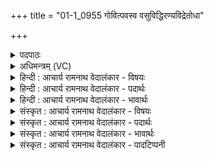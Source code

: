 +++
title = "01-1_0955 गोवित्पवस्व वसुविद्धिरण्यविद्रेतोधा"

+++
<details><summary>पदपाठः</summary>

गो꣣वि꣢त्। गो꣣। वि꣢त्। प꣣वस्व। वसुवि꣡त्। व꣣सु। वि꣢त्। हि꣣रण्यवित्। हि꣣रण्य। वि꣢त्। रे꣣तो꣢धाः। रे꣣तः। धाः꣢। इ꣣न्दो। भु꣡व꣢꣯नेषु। अ꣡र्पि꣢꣯तः। त्वम्। सु꣣वी꣡रः꣢। सु꣣। वी꣡रः꣢꣯। अ꣣सि। सोम। विश्ववित्꣢। वि꣣श्व। वि꣢त्। तम्। त्वा꣣। न꣡रः꣢꣯। उ꣡प꣢꣯। गि꣣रा꣢। इ꣣मे꣢। आ꣣सते। ९५५।
</details>

<details><summary>अधिमन्त्रम् (VC)</summary>

- पवमानः सोमः
- त्रय ऋषयः
- जगती
- निषादः
</details>

<details><summary>हिन्दी : आचार्य रामनाथ वेदालंकार - विषयः</summary>

प्रथम मन्त्र में सोम नाम से परमात्मा का विषय वर्णित करते हैं।
</details>

<details><summary>हिन्दी : आचार्य रामनाथ वेदालंकार - पदार्थः</summary>

पदार्थान्वयभाषाः -  हे(इन्दो)तेजस्वी तथा ऐश्वर्य की वर्षा करनेवाले परमात्मन्! (गोवित्)गौएँ प्राप्त करानेवाले, (वसुवित्)धन प्राप्त करानेवाले और(हिरण्यवित्)सुवर्ण प्राप्त करानेवाले आप(पवस्व)हमें पवित्र करो।(रेतोधाः)वीर्यप्रदाता आप(भुवनेषु)लोकों में(अर्पितः)व्याप्त हो। हे(सोम)सर्वोत्पादक परमात्मन्! (त्वम्)आप(सुवीरः)श्रेष्ठ वीर प्राप्त करानेवाले और(विश्ववित्)सर्वज्ञाता(असि)हो।(तं त्वा)ऐसे आपकी(इमे)ये(नरः)उपासक जन(गिरा)स्तुतिवाणी से(उप आसते)उपासना कर रहे हैं ॥१॥
</details>

<details><summary>हिन्दी : आचार्य रामनाथ वेदालंकार - भावार्थः</summary>

भावार्थभाषाः -  जगदीश्वर ने ही हमारे उपयोग के लिए बहुमूल्य सब पदार्थ निःशुल्क दिये हुए हैं। ऐसे उपकारक उसको हम कृतज्ञता के साथ स्मरण क्यों न करें?॥१॥
</details>

<details><summary>संस्कृत : आचार्य रामनाथ वेदालंकार - विषयः</summary>

अथ सोमनाम्ना परमात्मविषयो वर्ण्यते।
</details>

<details><summary>संस्कृत : आचार्य रामनाथ वेदालंकार - पदार्थः</summary>

पदार्थान्वयभाषाः -  हे(इन्दो)तेजस्विन् ऐश्वर्यवर्षक परमात्मन्! (गोवित्)गवां लम्भकः, (वसुवित्)धनानां लम्भकः, (हिरण्यवित्)सुवर्णानां लम्भकश्च त्वम्(पवस्व)अस्मान् पुनीहि।(रेतोधाः)वीर्यप्रदाता त्वम्(भुवनेषु)लोकेषु(अर्पितः)व्याप्तः असि। हे(सोम)सर्वोत्पादक परमात्मन्! (त्वम् सुवीरः)श्रेष्ठानां वीराणां प्रापकः(विश्ववित्)सर्वज्ञः च(असि)वर्तसे।(तं त्वा)तादृशं त्वाम्(इमे)एते(नरः)उपासकाः जनाः(गिरा)स्तुतिवाचा(उप आसते)उपतिष्ठन्ते ॥१॥
</details>

<details><summary>संस्कृत : आचार्य रामनाथ वेदालंकार - भावार्थः</summary>

भावार्थभाषाः -  जगदीश्वरेणैवास्माकमुपयोगाय बहुमूल्याः सर्वे पदार्था निश्शुल्कं प्रदत्ताः सन्ति। एतावदुपकारकः स कृतज्ञतयाऽस्माभिः कुतो न स्मरणीयः ॥१॥
</details>

<details><summary>संस्कृत : आचार्य रामनाथ वेदालंकार - पादटिप्पनी</summary>

टिप्पणी:   १.ऋ० ९।८६।३९ ‘नर’ इत्यत्र ‘विप्रा’ इति पाठः।
</details>